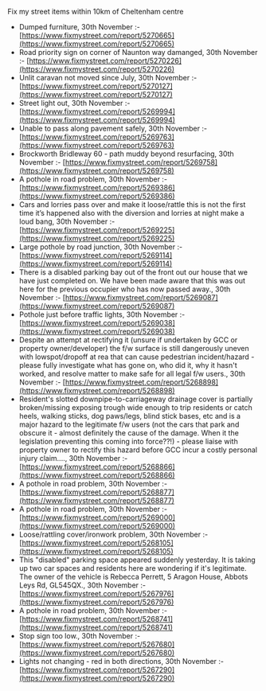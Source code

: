 Fix my street items within 10km of Cheltenham centre

<!-- fix_marker starts -->

- Dumped furniture, 30th November :- [https://www.fixmystreet.com/report/5270665](https://www.fixmystreet.com/report/5270665)
- Road priority sign on corner of Naunton way damanged, 30th November :- [https://www.fixmystreet.com/report/5270226](https://www.fixmystreet.com/report/5270226)
- Unlit caravan not moved since July, 30th November :- [https://www.fixmystreet.com/report/5270127](https://www.fixmystreet.com/report/5270127)
- Street light out, 30th November :- [https://www.fixmystreet.com/report/5269994](https://www.fixmystreet.com/report/5269994)
- Unable to pass along pavement safely, 30th November :- [https://www.fixmystreet.com/report/5269763](https://www.fixmystreet.com/report/5269763)
- Brockworth Bridleway 60 - path muddy beyond resurfacing, 30th November :- [https://www.fixmystreet.com/report/5269758](https://www.fixmystreet.com/report/5269758)
- A pothole in road problem, 30th November :- [https://www.fixmystreet.com/report/5269386](https://www.fixmystreet.com/report/5269386)
- Cars and lorries pass over and make it loose/rattle this is not the first time it’s happened also with the diversion and lorries at night make a loud bang, 30th November :- [https://www.fixmystreet.com/report/5269225](https://www.fixmystreet.com/report/5269225)
- Large pothole by road junction, 30th November :- [https://www.fixmystreet.com/report/5269114](https://www.fixmystreet.com/report/5269114)
- There is a disabled parking bay out of the front out our house that we have just completed on. We have been made aware that this was out here for the previous occupier who has now passed away., 30th November :- [https://www.fixmystreet.com/report/5269087](https://www.fixmystreet.com/report/5269087)
- Pothole just before traffic lights, 30th November :- [https://www.fixmystreet.com/report/5269038](https://www.fixmystreet.com/report/5269038)
- Despite an attempt at rectifying it (unsure if undertaken by GCC or property owner/developer) the f/w surface is still dangerously uneven with lowspot/dropoff at rea that can cause pedestrian incident/hazard - please fully investigate what has gone on, who did it, why it hasn't worked, and resolve matter to make safe for all legal f/w users., 30th November :- [https://www.fixmystreet.com/report/5268898](https://www.fixmystreet.com/report/5268898)
- Resident's slotted downpipe-to-carriageway drainage cover is partially broken/missing exposing trough wide enough to trip residents or catch heels, walking sticks, dog paws/legs, blind stick bases, etc and is a major hazard to the legitimate f/w users (not the cars that park and obscure it - almost definitely the cause of the damage. When it the legislation preventing this coming into force??!) - please liaise with property owner to rectify this hazard before GCC incur a costly personal injury claim...., 30th November :- [https://www.fixmystreet.com/report/5268866](https://www.fixmystreet.com/report/5268866)
- A pothole in road problem, 30th November :- [https://www.fixmystreet.com/report/5268877](https://www.fixmystreet.com/report/5268877)
- A pothole in road problem, 30th November :- [https://www.fixmystreet.com/report/5269000](https://www.fixmystreet.com/report/5269000)
- Loose/rattling cover/ironwork problem, 30th November :- [https://www.fixmystreet.com/report/5268105](https://www.fixmystreet.com/report/5268105)
- This "disabled" parking space appeared suddenly yesterday. It is taking up two car spaces and residents here are wondering if it's legitimate. The owner of the vehicle is Rebecca Perrett, 5 Aragon House, Abbots Leys Rd, GL545QX., 30th November :- [https://www.fixmystreet.com/report/5267976](https://www.fixmystreet.com/report/5267976)
- A pothole in road problem, 30th November :- [https://www.fixmystreet.com/report/5268741](https://www.fixmystreet.com/report/5268741)
- Stop sign too low., 30th November :- [https://www.fixmystreet.com/report/5267680](https://www.fixmystreet.com/report/5267680)
- Lights not changing - red in both directions, 30th November :- [https://www.fixmystreet.com/report/5267290](https://www.fixmystreet.com/report/5267290)

<!-- fix_marker ends -->